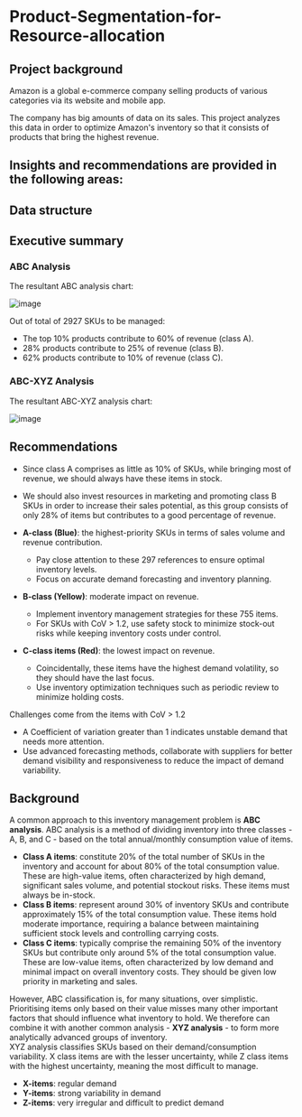 # Product-Segmentation-for-Resource-allocation
## Project background
Amazon is a global e-commerce company selling products of various categories via its website and mobile app. 

The company has big amounts of data on its sales. This project analyzes this data in order to optimize Amazon's inventory so that it consists of products that bring the highest revenue.

Insights and recommendations are provided in the following areas:
- 

## Data structure

## Executive summary

### ABC Analysis
The resultant ABC analysis chart: 

![image](https://github.com/user-attachments/assets/129a0efc-22af-4950-93c0-c7fed8ad4bae)

Out of total of 2927 SKUs to be managed:
- The top 10% products contribute to 60% of revenue (class A).
- 28% products contribute to 25% of revenue (class B).
- 62% products contribute to 10% of revenue (class C).

### ABC-XYZ Analysis
The resultant ABC-XYZ analysis chart:

![image](https://github.com/user-attachments/assets/1d3ea98d-cddc-49c5-88e6-debe501d1439)

## Recommendations
- Since class A comprises as little as 10% of SKUs, while bringing most of revenue, we should always have these items in stock.
- We should also invest resources in marketing and promoting class B SKUs in order to increase their sales potential, as this group consists of only 28% of items but contributes to a good percentage of revenue.

- **A-class (Blue)**: the highest-priority SKUs in terms of sales volume and revenue contribution.
  - Pay close attention to these 297 references to ensure optimal inventory levels.
  - Focus on accurate demand forecasting and inventory planning.
- **B-class (Yellow)**: moderate impact on revenue.
  - Implement inventory management strategies for these 755 items.
  - For SKUs with CoV > 1.2, use safety stock to minimize stock-out risks while keeping inventory costs under control.
- **C-class items (Red)**: the lowest impact on revenue.
  - Coincidentally, these items have the highest demand volatility, so they should have the last focus.
  - Use inventory optimization techniques such as periodic review to minimize holding costs.

Challenges come from the items with CoV > 1.2
- A Coefficient of variation greater than 1 indicates unstable demand that needs more attention.
- Use advanced forecasting methods, collaborate with suppliers for better demand visibility and
responsiveness to reduce the impact of demand variability. 

## Background
A common approach to this inventory management problem is **ABC analysis**. ABC analysis is a method of dividing inventory into three classes - A, B, and C - based on the total annual/monthly consumption value of items. 
- **Class A items**: constitute 20% of the total number of SKUs in the inventory and account for about 80% of the total consumption value. These are high-value items, often characterized by high demand, significant sales volume, and potential stockout risks. These items must always be in-stock.
- **Class B items**: represent around 30% of inventory SKUs and contribute approximately 15% of the total consumption value. These items hold moderate importance, requiring a balance between maintaining sufficient stock levels and controlling carrying costs.
- **Class C items**: typically comprise the remaining 50% of the inventory SKUs but contribute only around 5% of the total consumption value. These are low-value items, often characterized by low demand and minimal impact on overall inventory costs. They should be given low priority in marketing and sales.

However, ABC classification is, for many situations, over simplistic. Prioritising items only based on their value misses many other important factors that should influence what inventory to hold. We therefore can combine it with another common analysis - **XYZ analysis** - to form more analytically advanced groups of inventory. \
XYZ analysis classifies SKUs based on their demand/consumption variability. X class items are with the lesser uncertainty, while Z class items with the highest uncertainty, meaning the most difficult to manage.
- **X-items**: regular demand
- **Y-items**: strong variability in demand
- **Z-items**: very irregular and difficult to predict demand
